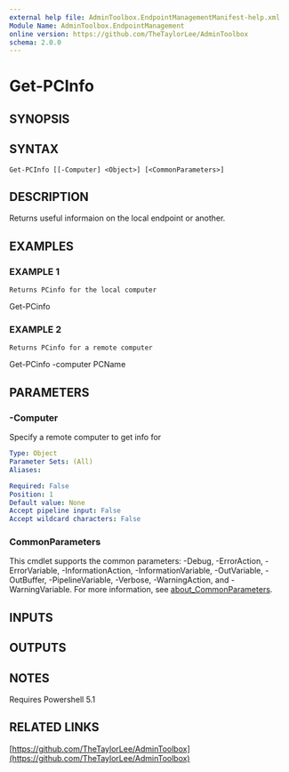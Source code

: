 ```yaml
---
external help file: AdminToolbox.EndpointManagementManifest-help.xml
Module Name: AdminToolbox.EndpointManagement
online version: https://github.com/TheTaylorLee/AdminToolbox
schema: 2.0.0
---
```


# Get-PCInfo

## SYNOPSIS

## SYNTAX

```
Get-PCInfo [[-Computer] <Object>] [<CommonParameters>]
```

## DESCRIPTION
Returns useful informaion on the local endpoint or another.

## EXAMPLES

### EXAMPLE 1
```
Returns PCinfo for the local computer
```

Get-PCinfo

### EXAMPLE 2
```
Returns PCinfo for a remote computer
```

Get-PCinfo -computer PCName

## PARAMETERS

### -Computer
Specify a remote computer to get info for

```yaml
Type: Object
Parameter Sets: (All)
Aliases:

Required: False
Position: 1
Default value: None
Accept pipeline input: False
Accept wildcard characters: False
```

### CommonParameters
This cmdlet supports the common parameters: -Debug, -ErrorAction, -ErrorVariable, -InformationAction, -InformationVariable, -OutVariable, -OutBuffer, -PipelineVariable, -Verbose, -WarningAction, and -WarningVariable. For more information, see [about_CommonParameters](http://go.microsoft.com/fwlink/?LinkID=113216).

## INPUTS

## OUTPUTS

## NOTES
Requires Powershell 5.1

## RELATED LINKS

[https://github.com/TheTaylorLee/AdminToolbox](https://github.com/TheTaylorLee/AdminToolbox)

